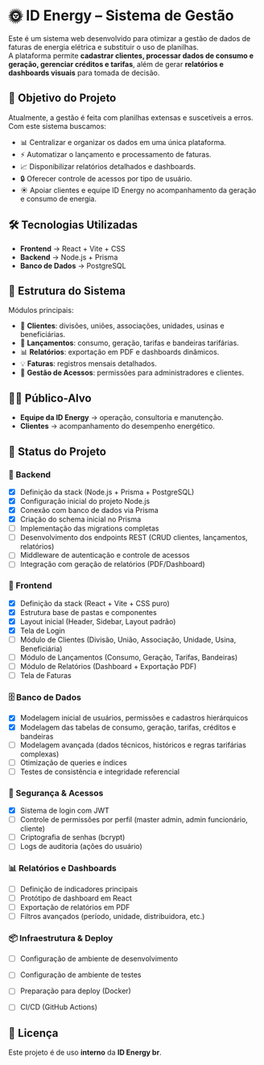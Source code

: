 # 🌞 ID Energy – Sistema de Gestão

Este é um sistema web desenvolvido para otimizar a gestão de dados de faturas de energia elétrica e substituir o uso de planilhas.  
A plataforma permite **cadastrar clientes, processar dados de consumo e geração, gerenciar créditos e tarifas**, além de gerar **relatórios e dashboards visuais** para tomada de decisão.



## 🚀 Objetivo do Projeto
Atualmente, a gestão é feita com planilhas extensas e suscetíveis a erros.  
Com este sistema buscamos:

- 📊 Centralizar e organizar os dados em uma única plataforma.  
- ⚡ Automatizar o lançamento e processamento de faturas.  
- 📈 Disponibilizar relatórios detalhados e dashboards.  
- 🔒 Oferecer controle de acessos por tipo de usuário.  
- ☀️ Apoiar clientes e equipe ID Energy no acompanhamento da geração e consumo de energia.  



## 🛠️ Tecnologias Utilizadas
- **Frontend** → React + Vite + CSS  
- **Backend** → Node.js + Prisma  
- **Banco de Dados** → PostgreSQL  



## 📂 Estrutura do Sistema
Módulos principais:  
- 👥 **Clientes**: divisões, uniões, associações, unidades, usinas e beneficiárias.  
- 📑 **Lançamentos**: consumo, geração, tarifas e bandeiras tarifárias.  
- 📊 **Relatórios**: exportação em PDF e dashboards dinâmicos.  
- 💡 **Faturas**: registros mensais detalhados.  
- 🔐 **Gestão de Acessos**: permissões para administradores e clientes.  



## 👩‍💻 Público-Alvo
- **Equipe da ID Energy** → operação, consultoria e manutenção.  
- **Clientes** → acompanhamento do desempenho energético.  



## 📌 Status do Projeto

### 🔧 Backend
- [x] Definição da stack (Node.js + Prisma + PostgreSQL)
- [x] Configuração inicial do projeto Node.js
- [x] Conexão com banco de dados via Prisma
- [x] Criação do schema inicial no Prisma
- [ ] Implementação das migrations completas
- [ ] Desenvolvimento dos endpoints REST (CRUD clientes, lançamentos, relatórios)
- [ ] Middleware de autenticação e controle de acessos
- [ ] Integração com geração de relatórios (PDF/Dashboard)

### 🎨 Frontend
- [x] Definição da stack (React + Vite + CSS puro)
- [x] Estrutura base de pastas e componentes
- [x] Layout inicial (Header, Sidebar, Layout padrão)
- [x] Tela de Login
- [ ] Módulo de Clientes (Divisão, União, Associação, Unidade, Usina, Beneficiária)
- [ ] Módulo de Lançamentos (Consumo, Geração, Tarifas, Bandeiras)
- [ ] Módulo de Relatórios (Dashboard + Exportação PDF)
- [ ] Tela de Faturas

### 🗄️ Banco de Dados
- [x] Modelagem inicial de usuários, permissões e cadastros hierárquicos
- [x] Modelagem das tabelas de consumo, geração, tarifas, créditos e bandeiras
- [ ] Modelagem avançada (dados técnicos, históricos e regras tarifárias complexas)
- [ ] Otimização de queries e índices
- [ ] Testes de consistência e integridade referencial

### 🔐 Segurança & Acessos
- [x] Sistema de login com JWT
- [ ] Controle de permissões por perfil (master admin, admin funcionário, cliente)
- [ ] Criptografia de senhas (bcrypt)
- [ ] Logs de auditoria (ações do usuário)

### 📊 Relatórios e Dashboards
- [ ] Definição de indicadores principais
- [ ] Protótipo de dashboard em React
- [ ] Exportação de relatórios em PDF
- [ ] Filtros avançados (período, unidade, distribuidora, etc.)

### 📦 Infraestrutura & Deploy
- [ ] Configuração de ambiente de desenvolvimento
- [ ] Configuração de ambiente de testes
- [ ] Preparação para deploy (Docker)
- [ ] CI/CD (GitHub Actions)



## 📄 Licença
Este projeto é de uso **interno** da **ID Energy br**.
